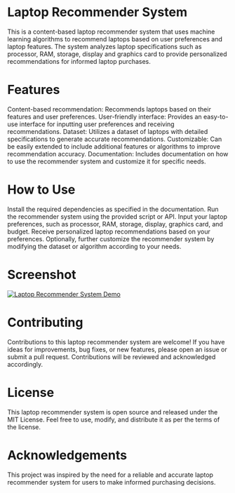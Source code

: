 # Laptop Recommender System

This is a content-based laptop recommender system that uses machine learning algorithms to recommend laptops based on user preferences and laptop features. The system analyzes laptop specifications such as processor, RAM, storage, display and graphics card to provide personalized recommendations for informed laptop purchases.

# Features

Content-based recommendation: Recommends laptops based on their features and user preferences.
User-friendly interface: Provides an easy-to-use interface for inputting user preferences and receiving recommendations.
Dataset: Utilizes a dataset of laptops with detailed specifications to generate accurate recommendations.
Customizable: Can be easily extended to include additional features or algorithms to improve recommendation accuracy.
Documentation: Includes documentation on how to use the recommender system and customize it for specific needs.

# How to Use

Install the required dependencies as specified in the documentation.
Run the recommender system using the provided script or API.
Input your laptop preferences, such as processor, RAM, storage, display, graphics card, and budget.
Receive personalized laptop recommendations based on your preferences.
Optionally, further customize the recommender system by modifying the dataset or algorithm according to your needs.

# Screenshot
[![Laptop Recommender System Demo](https://img.youtube.com/vi/vEqL5eBjomc/maxresdefault.jpg)](https://www.youtube.com/watch?v=vEqL5eBjomc)

# Contributing

Contributions to this laptop recommender system are welcome! If you have ideas for improvements, bug fixes, or new features, please open an issue or submit a pull request. Contributions will be reviewed and acknowledged accordingly.

# License

This laptop recommender system is open source and released under the MIT License. Feel free to use, modify, and distribute it as per the terms of the license.

# Acknowledgements

This project was inspired by the need for a reliable and accurate laptop recommender system for users to make informed purchasing decisions.


